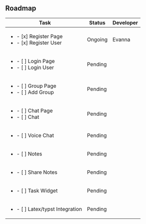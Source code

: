 ## Roadmap

| Task    | Status | Developer  |
| ------- | ------ | ---------- | 
| <ul><li>- [x] Register Page</li><li>- [x] Register User</li></ul> | Ongoing | Evanna |
| <ul><li>- [ ] Login Page</li><li>- [ ] Login User</li></ul> | Pending | |
| <ul><li>- [ ] Group Page</li><li>- [ ] Add Group</li></ul> | Pending | |
| <ul><li>- [ ] Chat Page</li><li>- [ ] Chat</li></ul> | Pending | |
| <ul><li>- [ ] Voice Chat</li></ul> | Pending | |
| <ul><li>- [ ] Notes</li></ul> | Pending | |
| <ul><li>- [ ] Share Notes</li></ul> | Pending | |
| <ul><li>- [ ] Task Widget</li></ul> | Pending | |
| <ul><li>- [ ] Latex/typst Integration</li></ul> | Pending | |


